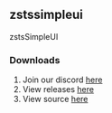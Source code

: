 ## zstssimpleui

zstsSimpleUI



### Downloads

1. Join our discord [here](https://dsc.gg/cut)
2. View releases [here](https://github.com/6cr/zstsSimpleUI/releases)
3. View source [here](https://github.com/6cr/zstsSimpleUI)
